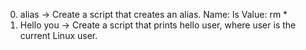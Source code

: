 0. alias -> Create a script that creates an alias. Name: ls  Value: rm *
1. Hello you -> Create a script that prints hello user, where user is the current Linux user.
